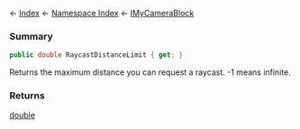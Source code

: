 ← [Index](Api-Index) ← [Namespace Index](Namespace-Index) ← [IMyCameraBlock](Sandbox.ModAPI.Ingame.IMyCameraBlock)

### Summary

```csharp
public double RaycastDistanceLimit { get; }
```

Returns the maximum distance you can request a raycast. -1 means infinite.

### Returns

[double](https://docs.microsoft.com/en-us/dotnet/api/system.double?view=netframework-4.6)

